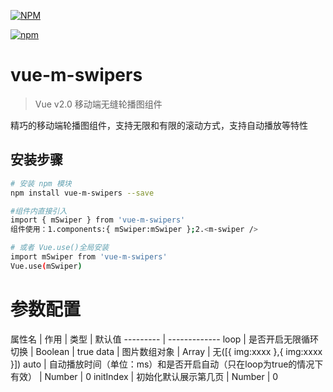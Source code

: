 
[![NPM](https://nodei.co/npm/vue-m-swipers.png)](https://github.com/hjc22/vue-m-swiper)

[![npm](https://img.shields.io/npm/dm/vue-m-swipers.svg)]()


# vue-m-swipers

> Vue v2.0 移动端无缝轮播图组件

精巧的移动端轮播图组件，支持无限和有限的滚动方式，支持自动播放等特性

## 安装步骤

``` bash
# 安装 npm 模块
npm install vue-m-swipers --save

#组件内直接引入
import { mSwiper } from 'vue-m-swipers'
组件使用：1.components:{ mSwiper:mSwiper };2.<m-swiper />

# 或者 Vue.use()全局安装
import mSwiper from 'vue-m-swipers'
Vue.use(mSwiper)


```

# 参数配置

属性名 | 作用 | 类型 | 默认值
--------- | -------------
loop | 是否开启无限循环切换 | Boolean | true
data | 图片数组对象 | Array | 无([{ img:xxxx },{ img:xxxx }])
auto | 自动播放时间（单位：ms）和是否开启自动（只在loop为true的情况下有效） | Number | 0
initIndex | 初始化默认展示第几页 | Number | 0
